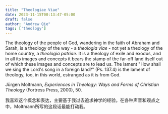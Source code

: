 ```yaml
---
title: "Theologiae Viae"
date: 2023-11-15T00:13:47-05:00
draft: false
author: "Andrew Qie"
tags: ['theology']
---
```

The theology of the people of God, wandering in the faith of Abraham and Sarah, is a theology of the way - a *theologia viae* - not yet a theology of the home country, a *theologia patriae*. It is a theology of exile and exodus, and in all its images and concepts it bears the stamp of the far-off land itself out of which these images and concepts are to lead us. The lament "How shall we sing the Lord's song in a foreign land?" (Ps. 137.4) is the lament of theology, too, in this world, estranged as it is from God.

Jürgen Moltmann, *Experiences in Theology: Ways and Forms of Christian Theology* (Fortress Press, 2000), 50.

我喜欢这个概念和表达，主要基于我过去追求神学的经验。在各种声音和观点之中，Moltmann所写的这段话最能打动我。